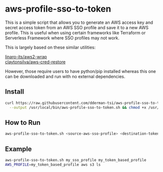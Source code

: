 # aws-profile-sso-to-token
This is a simple script that allows you to generate an AWS access key and secret access token from an AWS SSO profile and save it to a new AWS profile.  This is useful when using certain frameworks like Terraform or Serverless Framework where SSO profiles may not work.

This is largely based on these similar utilities:

[linaro-its/aws2-wrap](https://github.com/linaro-its/aws2-wrap)  
[claytonsilva/aws-cred-restore](https://github.com/claytonsilva/aws-sso-cred-restore)  


However, those require users to have python/pip installed whereas this one can be downloaded and run with no external dependencies.

## Install
```bash
curl https://raw.githubusercontent.com/dderman-tsi/aws-profile-sso-to-token/HEAD/aws-profile-sso-to-token.sh \
  --output /usr/local/bin/aws-profile-sso-to-token.sh && chmod +x /usr/local/bin/aws-profile-sso-to-token.sh
```

## How to Run
```bash
aws-profile-sso-to-token.sh <source-aws-sso-profile> <destination-token-based-profile>
```

## Example
```bash
aws-profile-sso-to-token.sh my_sso_profile my_token_based_profile
AWS_PROFILE=my_token_based_profile aws s3 ls
```
